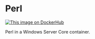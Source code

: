 # Perl

[![This image on DockerHub](https://img.shields.io/docker/pulls/stefanscherer/perl-windows.svg)](https://hub.docker.com/r/stefanscherer/perl-windows/)

Perl in a Windows Server Core container.

